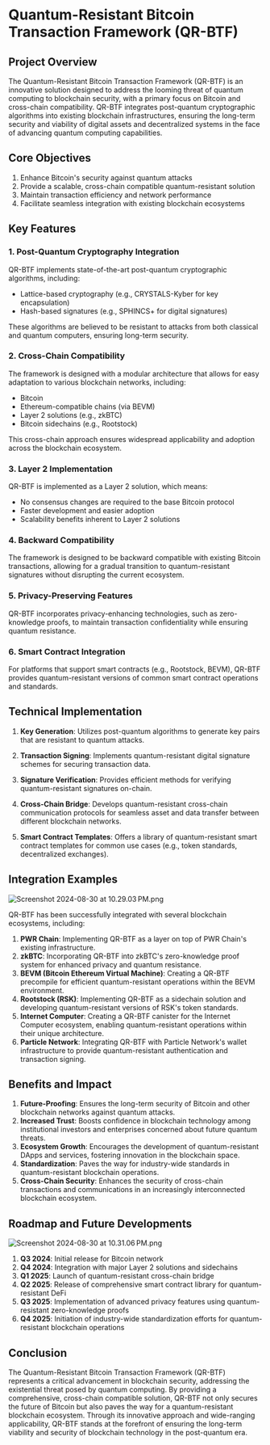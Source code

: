 # Quantum-Resistant Bitcoin Transaction Framework (QR-BTF)

## Project Overview

The Quantum-Resistant Bitcoin Transaction Framework (QR-BTF) is an innovative solution designed to address the looming threat of quantum computing to blockchain security, with a primary focus on Bitcoin and cross-chain compatibility. QR-BTF integrates post-quantum cryptographic algorithms into existing blockchain infrastructures, ensuring the long-term security and viability of digital assets and decentralized systems in the face of advancing quantum computing capabilities.

## Core Objectives

1. Enhance Bitcoin's security against quantum attacks
2. Provide a scalable, cross-chain compatible quantum-resistant solution
3. Maintain transaction efficiency and network performance
4. Facilitate seamless integration with existing blockchain ecosystems

## Key Features

### 1. Post-Quantum Cryptography Integration

QR-BTF implements state-of-the-art post-quantum cryptographic algorithms, including:
- Lattice-based cryptography (e.g., CRYSTALS-Kyber for key encapsulation)
- Hash-based signatures (e.g., SPHINCS+ for digital signatures)

These algorithms are believed to be resistant to attacks from both classical and quantum computers, ensuring long-term security.

### 2. Cross-Chain Compatibility

The framework is designed with a modular architecture that allows for easy adaptation to various blockchain networks, including:
- Bitcoin
- Ethereum-compatible chains (via BEVM)
- Layer 2 solutions (e.g., zkBTC)
- Bitcoin sidechains (e.g., Rootstock)

This cross-chain approach ensures widespread applicability and adoption across the blockchain ecosystem.

### 3. Layer 2 Implementation

QR-BTF is implemented as a Layer 2 solution, which means:
- No consensus changes are required to the base Bitcoin protocol
- Faster development and easier adoption
- Scalability benefits inherent to Layer 2 solutions

### 4. Backward Compatibility

The framework is designed to be backward compatible with existing Bitcoin transactions, allowing for a gradual transition to quantum-resistant signatures without disrupting the current ecosystem.

### 5. Privacy-Preserving Features

QR-BTF incorporates privacy-enhancing technologies, such as zero-knowledge proofs, to maintain transaction confidentiality while ensuring quantum resistance.

### 6. Smart Contract Integration

For platforms that support smart contracts (e.g., Rootstock, BEVM), QR-BTF provides quantum-resistant versions of common smart contract operations and standards.

## Technical Implementation

1. **Key Generation**: Utilizes post-quantum algorithms to generate key pairs that are resistant to quantum attacks.

1. **Transaction Signing**: Implements quantum-resistant digital signature schemes for securing transaction data.

1. **Signature Verification**: Provides efficient methods for verifying quantum-resistant signatures on-chain.

1. **Cross-Chain Bridge**: Develops quantum-resistant cross-chain communication protocols for seamless asset and data transfer between different blockchain networks.

1. **Smart Contract Templates**: Offers a library of quantum-resistant smart contract templates for common use cases (e.g., token standards, decentralized exchanges).

## Integration Examples

![Screenshot 2024-08-30 at 10.29.03 PM.png](https://cdn.dorahacks.io/static/files/191a490799310abbc0c12de4b348701d.png)

QR-BTF has been successfully integrated with several blockchain ecosystems, including:

1. **PWR Chain**: Implementing QR-BTF as a layer on top of PWR Chain's existing infrastructure.
2. **zkBTC**: Incorporating QR-BTF into zkBTC's zero-knowledge proof system for enhanced privacy and quantum resistance.
3. **BEVM (Bitcoin Ethereum Virtual Machine)**: Creating a QR-BTF precompile for efficient quantum-resistant operations within the BEVM environment.
4. **Rootstock (RSK)**: Implementing QR-BTF as a sidechain solution and developing quantum-resistant versions of RSK's token standards.
5. **Internet Computer**: Creating a QR-BTF canister for the Internet Computer ecosystem, enabling quantum-resistant operations within their unique architecture.
6. **Particle Network**: Integrating QR-BTF with Particle Network's wallet infrastructure to provide quantum-resistant authentication and transaction signing.

## Benefits and Impact

1. **Future-Proofing**: Ensures the long-term security of Bitcoin and other blockchain networks against quantum attacks.
2. **Increased Trust**: Boosts confidence in blockchain technology among institutional investors and enterprises concerned about future quantum threats.
3. **Ecosystem Growth**: Encourages the development of quantum-resistant DApps and services, fostering innovation in the blockchain space.
4. **Standardization**: Paves the way for industry-wide standards in quantum-resistant blockchain operations.
5. **Cross-Chain Security**: Enhances the security of cross-chain transactions and communications in an increasingly interconnected blockchain ecosystem.

## Roadmap and Future Developments
![Screenshot 2024-08-30 at 10.31.06 PM.png](https://cdn.dorahacks.io/static/files/191a49137a2cf76d3bf05d44d90af8a3.png)

1. **Q3 2024**: Initial release for Bitcoin network
2. **Q4 2024**: Integration with major Layer 2 solutions and sidechains
3. **Q1 2025**: Launch of quantum-resistant cross-chain bridge
4. **Q2 2025**: Release of comprehensive smart contract library for quantum-resistant DeFi
5. **Q3 2025**: Implementation of advanced privacy features using quantum-resistant zero-knowledge proofs
6. **Q4 2025**: Initiation of industry-wide standardization efforts for quantum-resistant blockchain operations

## Conclusion

The Quantum-Resistant Bitcoin Transaction Framework (QR-BTF) represents a critical advancement in blockchain security, addressing the existential threat posed by quantum computing. By providing a comprehensive, cross-chain compatible solution, QR-BTF not only secures the future of Bitcoin but also paves the way for a quantum-resistant blockchain ecosystem. Through its innovative approach and wide-ranging applicability, QR-BTF stands at the forefront of ensuring the long-term viability and security of blockchain technology in the post-quantum era.
